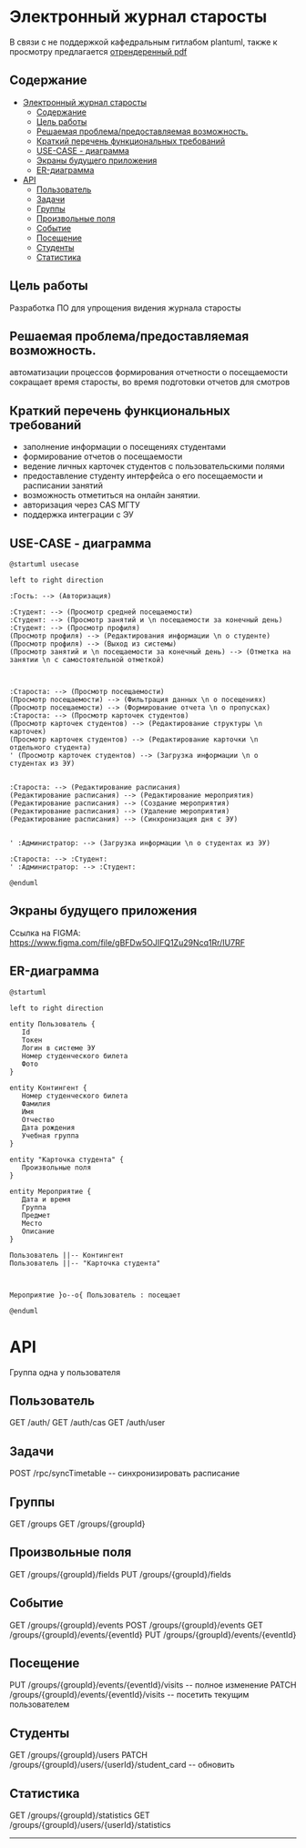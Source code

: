 # Электронный журнал старосты

В связи с не поддержкой кафедральным гитлабом plantuml, также к просмотру предлагается  [отрендеренный pdf](./readme.pdf)

## Содержание
<!-- vscode-markdown-toc -->
- [Электронный журнал старосты](#электронный-журнал-старосты)
  - [Содержание](#содержание)
  - [Цель работы](#цель-работы)
  - [Решаемая проблема/предоставляемая возможность.](#решаемая-проблемапредоставляемая-возможность)
  - [Краткий перечень функциональных требований](#краткий-перечень-функциональных-требований)
  - [USE-CASE - диаграмма](#use-case---диаграмма)
  - [Экраны будущего приложения](#экраны-будущего-приложения)
  - [ER-диаграмма](#er-диаграмма)
- [API](#api)
  - [Пользователь](#пользователь)
  - [Задачи](#задачи)
  - [Группы](#группы)
  - [Произвольные поля](#произвольные-поля)
  - [Событие](#событие)
  - [Посещение](#посещение)
  - [Студенты](#студенты)
  - [Статистика](#статистика)

<!-- vscode-markdown-toc-config
	numbering=false
	autoSave=true
	/vscode-markdown-toc-config -->
<!-- /vscode-markdown-toc -->



## Цель работы

Разработка ПО для упрощения видения журнала старосты


## Решаемая проблема/предоставляемая возможность.

автоматизации процессов формирования отчетности о посещаемости сокращает время старосты, во время подготовки отчетов для смотров


## Краткий перечень функциональных требований


- заполнение информации о посещениях студентами
- формирование отчетов о посещаемости
- ведение личных карточек студентов с пользовательскими полями
- предоставление студенту интерфейса о его посещаемости и расписании занятий
- возможность отметиться на онлайн занятии.
- авторизация через CAS МГТУ
- поддержка интеграции с ЭУ


## USE-CASE - диаграмма

```plantuml
@startuml usecase

left to right direction

:Гость: --> (Авторизация)

:Студент: --> (Просмотр средней посещаемости)
:Студент: --> (Просмотр занятий и \n посещаемости за конечный день)
:Студент: --> (Просмотр профиля)
(Просмотр профиля) --> (Редактирования информации \n о студенте)
(Просмотр профиля) --> (Выход из системы)
(Просмотр занятий и \n посещаемости за конечный день) --> (Отметка на занятии \n с самостоятельной отметкой)



:Староста: --> (Просмотр посещаемости)
(Просмотр посещаемости) --> (Фильтрация данных \n о посещениях)
(Просмотр посещаемости) --> (Формирование отчета \n о пропусках)
:Староста: --> (Просмотр карточек студентов)
(Просмотр карточек студентов) --> (Редактирование структуры \n карточек)
(Просмотр карточек студентов) --> (Редактирование карточки \n отдельного студента)
' (Просмотр карточек студентов) --> (Загрузка информации \n о студентах из ЭУ)


:Староста: --> (Редактирование расписания)
(Редактирование расписания) --> (Редактирование мероприятия)
(Редактирование расписания) --> (Создание мероприятия)
(Редактирование расписания) --> (Удаление мероприятия)
(Редактирование расписания) --> (Синхронизация дня с ЭУ)


' :Администратор: --> (Загрузка информации \n о студентах из ЭУ)

:Староста: --> :Студент:
' :Администратор: --> :Студент:

@enduml
```

## Экраны будущего приложения

Ссылка на FIGMA: https://www.figma.com/file/gBFDw5OJIFQ1Zu29Ncq1Rr/IU7RF


## ER-диаграмма
```plantuml
@startuml

left to right direction

entity Пользователь {
   Id
   Токен
   Логин в системе ЭУ
   Номер студенческого билета
   Фото 
}

entity Контингент {
   Номер студенческого билета
   Фамилия
   Имя
   Отчество
   Дата рождения
   Учебная группа
}

entity "Карточка студента" {
   Произвольные поля
}

entity Мероприятие {
   Дата и время
   Группа
   Предмет
   Место
   Описание
}

Пользователь ||-- Контингент
Пользователь ||-- "Карточка студента"



Мероприятие }o--o{ Пользователь : посещает

@enduml
```

# API

Группа одна у пользователя

## Пользователь
GET /auth/
GET /auth/cas
GET /auth/user

## Задачи 
POST /rpc/syncTimetable -- синхронизировать расписание

## Группы
GET /groups
GET /groups/{groupId}

## Произвольные поля
GET /groups/{groupId}/fields
PUT /groups/{groupId}/fields


## Событие
GET /groups/{groupId}/events
POST /groups/{groupId}/events
GET /groups/{groupId}/events/{eventId}
PUT /groups/{groupId}/events/{eventId}

## Посещение
PUT  /groups/{groupId}/events/{eventId}/visits -- полное изменение 
PATCH /groups/{groupId}/events/{eventId}/visits -- посетить текущим пользователем

## Студенты
GET /groups/{groupId}/users
PATCH /groups/{groupId}/users/{userId}/student_card -- обновить

## Статистика
GET /groups/{groupId}/statistics
GET /groups/{groupId}/users/{userId}/statistics



---------------

